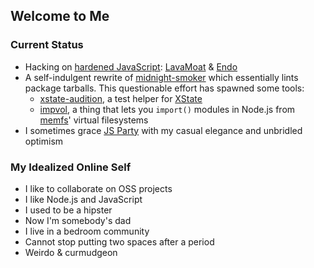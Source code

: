 ## Welcome to Me

### Current Status

- Hacking on [hardened JavaScript](https://hardenedjs.org): [LavaMoat](/LavaMoat/LavaMoat) & [Endo](/endojs/endo)
- A self-indulgent rewrite of [midnight-smoker](/boneskull/midnight-smoker) which essentially lints package tarballs. This questionable effort has spawned some tools:
  - [xstate-audition](/boneskull/xstate-audition), a test helper for [XState](/statelyai/xstate)
  - [impvol](/boneskull/impvol), a thing that lets you `import()` modules in Node.js from [memfs](streamich/memfs)' virtual filesystems
- I sometimes grace [JS Party](https://jsparty.fm) with my casual elegance and unbridled optimism

### My Idealized Online Self

- I like to collaborate on OSS projects
- I like Node.js and JavaScript
- I used to be a hipster
- Now I'm somebody's dad
- I live in a bedroom community
- Cannot stop putting two spaces after a period
- Weirdo & curmudgeon
